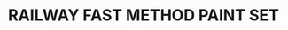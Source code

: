 ---
title: "RAILWAY FAST METHOD PAINT SET"
price: "TBA"
desc: "Opis nije dostupan"
img_path: "/assets/img/A.MIG-7471.jpg"
brand: AMMO
available: true
cat: "weathering"
subcat: "RAILROADS PAINT SETS"
subsubcat: "SS"
---